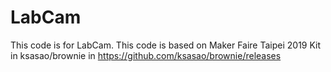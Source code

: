 # LabCam
This code is for LabCam. This code is based on Maker Faire Taipei 2019 Kit in ksasao/brownie in https://github.com/ksasao/brownie/releases
